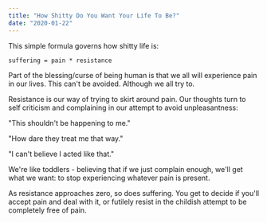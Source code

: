 ```yaml
---
title: "How Shitty Do You Want Your Life To Be?"
date: "2020-01-22"
---
```


This simple formula governs how shitty life is:

`suffering = pain * resistance`

Part of the blessing/curse of being human is that we
all will experience pain in our lives. This can't
be avoided. Although we all try to.

Resistance is our way of trying to skirt around pain.
Our thoughts turn to self criticism and complaining
in our attempt to avoid unpleasantness:

"This shouldn't be happening to me." 

"How dare they treat me that way."

"I can't believe I acted like that."

We're like toddlers - believing that if we just complain
enough, we'll get what we want: to stop experiencing
whatever pain is present.

As resistance approaches zero, so does suffering. You
get to decide if you'll accept pain and deal with it,
or futilely resist in the childish attempt to be
completely free of pain.

